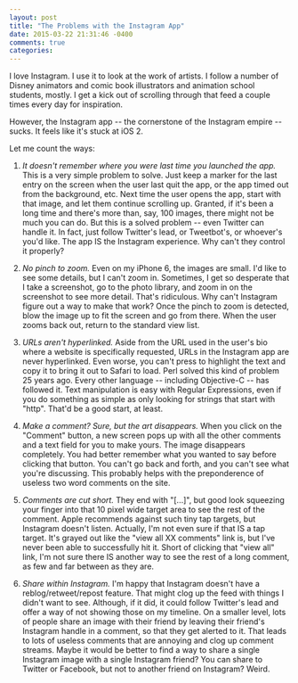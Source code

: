 ```yaml
---
layout: post
title: "The Problems with the Instagram App"
date: 2015-03-22 21:31:46 -0400
comments: true
categories: 
---
```

I love Instagram.  I use it to look at the work of artists.  I follow a number of Disney animators and comic book illustrators and animation school students, mostly.  I get a kick out of scrolling through that feed a couple times every day for inspiration.

However, the Instagram app -- the cornerstone of the Instagram empire -- sucks.  It feels like it's stuck at iOS 2.

Let me count the ways:

1. *It doesn't remember where you were last time you launched the app.* This is a very simple problem to solve.  Just keep a marker for the last entry on the screen when the user last quit the app, or the app timed out from the background, etc.  Next time the user opens the app, start with that image, and let them continue scrolling up.  Granted, if it's been a long time and there's more than, say, 100 images, there might not be much you can do.  But this is a solved problem -- even Twitter can handle it.  In fact, just follow Twitter's lead, or Tweetbot's, or whoever's you'd like.  The app IS the Instagram experience.  Why can't they control it properly?

2. *No pinch to zoom.*  Even on my iPhone 6, the images are small.  I'd like to see some details, but I can't zoom in.  Sometimes, I get so desperate that I take a screenshot, go to the photo library, and zoom in on the screenshot to see more detail. That's ridiculous.  Why can't Instagram figure out a way to make that work?  Once the pinch to zoom is detected, blow the image up to fit the screen and go from there.  When the user zooms back out, return to the standard view list.

3. *URLs aren't hyperlinked.*  Aside from the URL used in the user's bio where a website is specifically requested, URLs in the Instagram app are never hyperlinked.  Even worse, you can't press to highlight the text and copy it to bring it out to Safari to load.  Perl solved this kind of problem 25 years ago.  Every other language -- including Objective-C -- has followed it.  Text manipulation is easy with Regular Expressions, even if you do something as simple as only looking for strings that start with "http". That'd be a good start, at least.

4. *Make a comment?  Sure, but the art disappears.*  When you click on the "Comment" button, a new screen pops up with all the other comments and a text field for you to make yours. The image disappears completely.  You had better remember what you wanted to say before clicking that button.  You can't go back and forth, and you can't see what you're discussing. This probably helps with the preponderence of useless two word comments on the site.

5. *Comments are cut short.*  They end with "[...]", but good look squeezing your finger into that 10 pixel wide target area to see the rest of the comment.  Apple recommends against such tiny tap targets, but Instagram doesn't listen.  Actually, I'm not even sure if that IS a tap target.  It's grayed out like the "view all XX comments" link is, but I've never been able to successfully hit it.  Short of clicking that "view all" link, I'm not sure there IS another way to see the rest of a long comment, as few and far between as they are.

6. *Share within Instagram.* I'm happy that Instagram doesn't have a reblog/retweet/repost feature. That might clog up the feed with things I didn't want to see.  Although, if it did, it could follow Twitter's lead and offer a way of not showing those on my timeline.  On a smaller level, lots of people share an image with their friend by leaving their friend's Instagram handle in a comment, so that they get alerted to it.  That leads to lots of useless comments that are annoying and clog up comment streams.  Maybe it would be better to find a way to share a single Instagram image with a single Instagram friend? You can share to Twitter or Facebook, but not to another friend on Instagram?  Weird.


